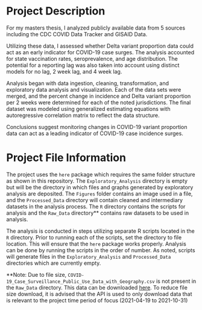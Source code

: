 # Project Description

For my masters thesis, I analyzed publicly available data from 5 sources including the CDC COVID Data Tracker and GISAID Data.

Utilizing these data, I assessed whether Delta variant proportion data could act as an early indicator for COVID-19 case surges. The analysis accounted for state vaccination rates, seroprevalence, and age distribution. The potential for a reporting lag was also taken into account using distinct models for no lag, 2 week lag, and 4 week lag.

Analysis began with data ingestion, cleaning, transformation, and exploratory data analysis and visualization. Each of the data sets were merged, and the percent change in incidence and Delta variant proportion per 2 weeks were determined for each of the noted jurisdictions. The final dataset was modeled using generalized estimating equations with autoregressive correlation matrix to reflect the data structure.

Conclusions suggest monitoring changes in COVID-19 variant proportion data can act as a leading indicator of COVID-19 case incidence surges.

# Project File Information

The project uses the `here` package which requires the same folder structure as shown in this repository. The `Exploratory_Analysis` directory is empty but will be the directory in which files and graphs generated by exploratory analysis are deposited. The `Figures` folder contains an image used in a file, and the `Processed_Data` directory will contain cleaned and intermediary datasets in the analysis process. The `R` directory contains the scripts for analysis and the `Raw_Data` directory** contains raw datasets to be used in analysis.

The analysis is conducted in steps utilizing separate R scripts located in the `R` directory. Prior to running each of the scripts, set the directory to file location. This will ensure that the `here` package works properly. Analysis can be done by running the scripts in the order of number. As noted, scripts will generate files in the `Exploratory_Analysis` and `Processed_Data` directories which are currently empty.

**Note: Due to file size, `COVID-19_Case_Surveillance_Public_Use_Data_with_Geography.csv` is not present in the `Raw_Data` directory. 
This data can be downloaded [here](https://data.cdc.gov/Case-Surveillance/COVID-19-Case-Surveillance-Public-Use-Data-with-Ge/n8mc-b4w4). To reduce file size download, it is advised that the API is used to only download data that is relevant to the project time period of focus (2021-04-19 to 2021-10-31)

